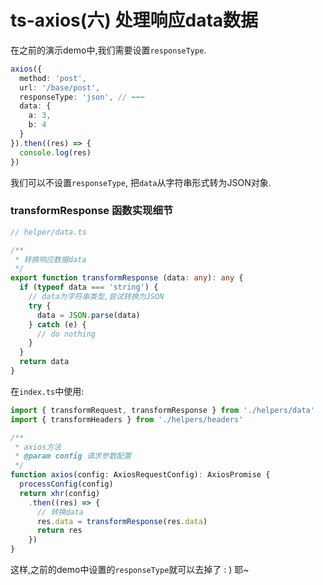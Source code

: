 # ts-axios(六) 处理响应data数据

在之前的演示demo中,我们需要设置```responseType```.

```ts
axios({
  method: 'post',
  url: '/base/post',
  responseType: 'json', // ⬅️⬅️⬅️
  data: {
    a: 3,
    b: 4
  }
}).then((res) => {
  console.log(res)
})
```

我们可以不设置```responseType```, 把```data```从字符串形式转为JSON对象.

### transformResponse 函数实现细节

```ts
// helper/data.ts

/**
 * 转换响应数据data
 */
export function transformResponse (data: any): any {
  if (typeof data === 'string') {
    // data为字符串类型,尝试转换为JSON
    try {
      data = JSON.parse(data)
    } catch (e) {
      // do nothing
    }
  }
  return data
}
```

在```index.ts```中使用:

```ts
import { transformRequest, transformResponse } from './helpers/data'
import { transformHeaders } from './helpers/headers'

/**
 * axios方法
 * @param config 请求参数配置
 */
function axios(config: AxiosRequestConfig): AxiosPromise {
  processConfig(config)
  return xhr(config)
    .then((res) => {
      // 转换data
      res.data = transformResponse(res.data)
      return res
    })
}
```

这样,之前的demo中设置的```responseType```就可以去掉了 : ) 耶~